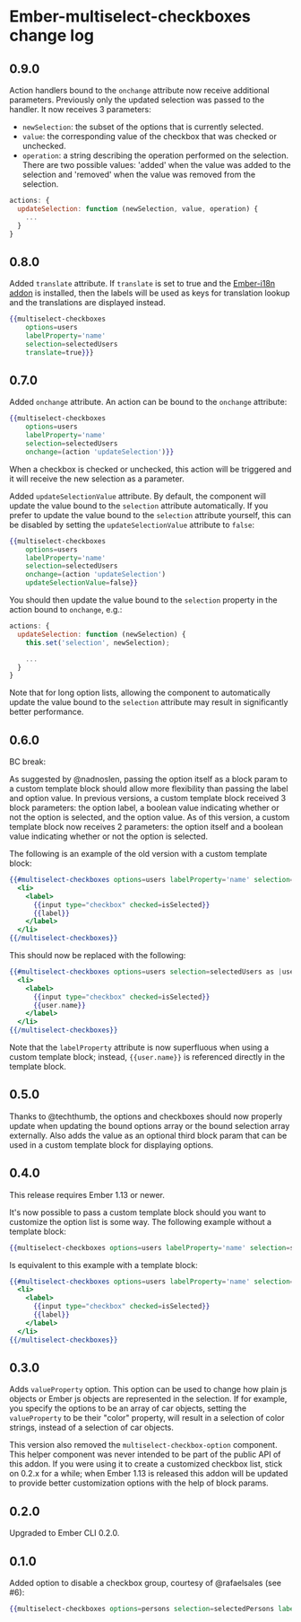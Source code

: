 # Ember-multiselect-checkboxes change log

## 0.9.0

Action handlers bound to the `onchange` attribute now receive additional parameters. Previously only the updated
selection was passed to the handler. It now receives 3 parameters:

* `newSelection`: the subset of the options that is currently selected.
* `value`: the corresponding value of the checkbox that was checked or unchecked.
* `operation`: a string describing the operation performed on the selection. There are two possible values: 'added' when
  the value was added to the selection and 'removed' when the value was removed from the selection.

```js
actions: {
  updateSelection: function (newSelection, value, operation) {
    ...
  }
}
```

## 0.8.0

Added `translate` attribute. If `translate` is set to true and the [Ember-i18n addon](https://www.npmjs.com/package/ember-i18n)
is installed, then the labels will be used as keys for translation lookup and the translations are displayed instead.

```handlebars
{{multiselect-checkboxes
    options=users
    labelProperty='name'
    selection=selectedUsers
    translate=true}}}
```

## 0.7.0

Added `onchange` attribute. An action can be bound to the `onchange` attribute:

```handlebars
{{multiselect-checkboxes
    options=users
    labelProperty='name'
    selection=selectedUsers
    onchange=(action 'updateSelection')}}
```

When a checkbox is checked or unchecked, this action will be triggered and it will receive the new selection as a
parameter.

Added `updateSelectionValue` attribute. By default, the component will update the value bound to the `selection`
attribute automatically. If you prefer to update the value bound to the `selection` attribute yourself, this can be
disabled by setting the `updateSelectionValue` attribute to `false`:

```handlebars
{{multiselect-checkboxes
    options=users
    labelProperty='name'
    selection=selectedUsers
    onchange=(action 'updateSelection')
    updateSelectionValue=false}}
```

You should then update the value bound to the `selection` property in the action bound to `onchange`, e.g.:

```js
actions: {
  updateSelection: function (newSelection) {
    this.set('selection', newSelection);

    ...
  }
}
```

Note that for long option lists, allowing the component to automatically update the value bound to the `selection`
attribute may result in significantly better performance.

## 0.6.0

BC break:

As suggested by @nadnoslen, passing the option itself as a block param to a custom template block should allow more
flexibility than passing the label and option value. In previous versions, a custom template block received 3 block
parameters: the option label, a boolean value indicating whether or not the option is selected, and the option value. As
of this version, a custom template block now receives 2 parameters: the option itself and a boolean value indicating
whether or not the option is selected.

The following is an example of the old version with a custom template block:

```handlebars
{{#multiselect-checkboxes options=users labelProperty='name' selection=selectedUsers as |label isSelected value|}}
  <li>
    <label>
      {{input type="checkbox" checked=isSelected}}
      {{label}}
    </label>
  </li>
{{/multiselect-checkboxes}}
```

This should now be replaced with the following:

```handlebars
{{#multiselect-checkboxes options=users selection=selectedUsers as |user isSelected|}}
  <li>
    <label>
      {{input type="checkbox" checked=isSelected}}
      {{user.name}}
    </label>
  </li>
{{/multiselect-checkboxes}}
```

Note that the `labelProperty` attribute is now superfluous when using a custom template block; instead, `{{user.name}}`
is referenced directly in the template block.

## 0.5.0

Thanks to @techthumb, the options and checkboxes should now properly update when updating the bound options array or the
bound selection array externally. Also adds the value as an optional third block param that can be used in a custom
template block for displaying options.

## 0.4.0

This release requires Ember 1.13 or newer.

It's now possible to pass a custom template block should you want to customize the option list is some way. The
following example without a template block:

```handlebars
{{multiselect-checkboxes options=users labelProperty='name' selection=selectedUsers}}
```

Is equivalent to this example with a template block:

```handlebars
{{#multiselect-checkboxes options=users labelProperty='name' selection=selectedUsers as |label isSelected|}}
  <li>
    <label>
      {{input type="checkbox" checked=isSelected}}
      {{label}}
    </label>
  </li>
{{/multiselect-checkboxes}}
```

## 0.3.0

Adds `valueProperty` option. This option can be used to change how plain js objects or Ember js objects are represented
in the selection. If for example, you specify the options to be an array of car objects, setting the `valueProperty` to
be their "color" property, will result in a selection of color strings, instead of a selection of car objects.

This version also removed the `multiselect-checkbox-option` component. This helper component was never intended to be
part of the public API of this addon. If you were using it to create a customized checkbox list, stick on 0.2.x for a
while; when Ember 1.13 is released this addon will be updated to provide better customization options with the help of
block params.

## 0.2.0

Upgraded to Ember CLI 0.2.0.

## 0.1.0

Added option to disable a checkbox group, courtesy of @rafaelsales (see #6):

```hbs
{{multiselect-checkboxes options=persons selection=selectedPersons labelProperty="name" disabled=personsDisabled}}
```
